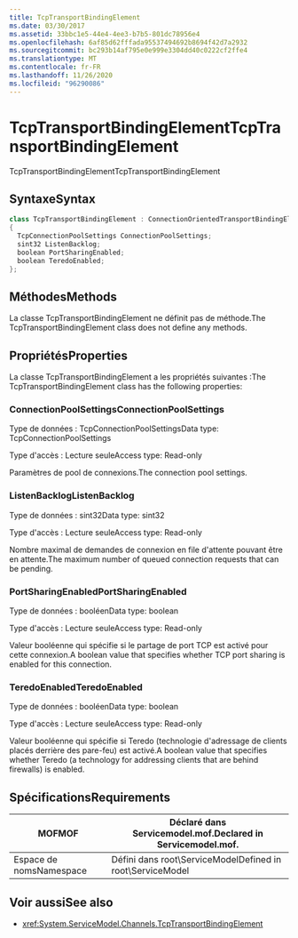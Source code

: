 ```yaml
---
title: TcpTransportBindingElement
ms.date: 03/30/2017
ms.assetid: 33bbc1e5-44e4-4ee3-b7b5-801dc78956e4
ms.openlocfilehash: 6af85d62fffada95537494692b8694f42d7a2932
ms.sourcegitcommit: bc293b14af795e0e999e3304dd40c0222cf2ffe4
ms.translationtype: MT
ms.contentlocale: fr-FR
ms.lasthandoff: 11/26/2020
ms.locfileid: "96290086"
---
```

# <a name="tcptransportbindingelement"></a><span data-ttu-id="d4c2d-102">TcpTransportBindingElement</span><span class="sxs-lookup"><span data-stu-id="d4c2d-102">TcpTransportBindingElement</span></span>

<span data-ttu-id="d4c2d-103">TcpTransportBindingElement</span><span class="sxs-lookup"><span data-stu-id="d4c2d-103">TcpTransportBindingElement</span></span>  
  
## <a name="syntax"></a><span data-ttu-id="d4c2d-104">Syntaxe</span><span class="sxs-lookup"><span data-stu-id="d4c2d-104">Syntax</span></span>  
  
```csharp
class TcpTransportBindingElement : ConnectionOrientedTransportBindingElement  
{  
  TcpConnectionPoolSettings ConnectionPoolSettings;  
  sint32 ListenBacklog;  
  boolean PortSharingEnabled;  
  boolean TeredoEnabled;  
};  
```  
  
## <a name="methods"></a><span data-ttu-id="d4c2d-105">Méthodes</span><span class="sxs-lookup"><span data-stu-id="d4c2d-105">Methods</span></span>  

 <span data-ttu-id="d4c2d-106">La classe TcpTransportBindingElement ne définit pas de méthode.</span><span class="sxs-lookup"><span data-stu-id="d4c2d-106">The TcpTransportBindingElement class does not define any methods.</span></span>  
  
## <a name="properties"></a><span data-ttu-id="d4c2d-107">Propriétés</span><span class="sxs-lookup"><span data-stu-id="d4c2d-107">Properties</span></span>  

 <span data-ttu-id="d4c2d-108">La classe TcpTransportBindingElement a les propriétés suivantes :</span><span class="sxs-lookup"><span data-stu-id="d4c2d-108">The TcpTransportBindingElement class has the following properties:</span></span>  
  
### <a name="connectionpoolsettings"></a><span data-ttu-id="d4c2d-109">ConnectionPoolSettings</span><span class="sxs-lookup"><span data-stu-id="d4c2d-109">ConnectionPoolSettings</span></span>  

 <span data-ttu-id="d4c2d-110">Type de données : TcpConnectionPoolSettings</span><span class="sxs-lookup"><span data-stu-id="d4c2d-110">Data type: TcpConnectionPoolSettings</span></span>  
  
 <span data-ttu-id="d4c2d-111">Type d'accès : Lecture seule</span><span class="sxs-lookup"><span data-stu-id="d4c2d-111">Access type: Read-only</span></span>  
  
 <span data-ttu-id="d4c2d-112">Paramètres de pool de connexions.</span><span class="sxs-lookup"><span data-stu-id="d4c2d-112">The connection pool settings.</span></span>  
  
### <a name="listenbacklog"></a><span data-ttu-id="d4c2d-113">ListenBacklog</span><span class="sxs-lookup"><span data-stu-id="d4c2d-113">ListenBacklog</span></span>  

 <span data-ttu-id="d4c2d-114">Type de données : sint32</span><span class="sxs-lookup"><span data-stu-id="d4c2d-114">Data type: sint32</span></span>  
  
 <span data-ttu-id="d4c2d-115">Type d'accès : Lecture seule</span><span class="sxs-lookup"><span data-stu-id="d4c2d-115">Access type: Read-only</span></span>  
  
 <span data-ttu-id="d4c2d-116">Nombre maximal de demandes de connexion en file d'attente pouvant être en attente.</span><span class="sxs-lookup"><span data-stu-id="d4c2d-116">The maximum number of queued connection requests that can be pending.</span></span>  
  
### <a name="portsharingenabled"></a><span data-ttu-id="d4c2d-117">PortSharingEnabled</span><span class="sxs-lookup"><span data-stu-id="d4c2d-117">PortSharingEnabled</span></span>  

 <span data-ttu-id="d4c2d-118">Type de données : booléen</span><span class="sxs-lookup"><span data-stu-id="d4c2d-118">Data type: boolean</span></span>  
  
 <span data-ttu-id="d4c2d-119">Type d'accès : Lecture seule</span><span class="sxs-lookup"><span data-stu-id="d4c2d-119">Access type: Read-only</span></span>  
  
 <span data-ttu-id="d4c2d-120">Valeur booléenne qui spécifie si le partage de port TCP est activé pour cette connexion.</span><span class="sxs-lookup"><span data-stu-id="d4c2d-120">A boolean value that specifies whether TCP port sharing is enabled for this connection.</span></span>  
  
### <a name="teredoenabled"></a><span data-ttu-id="d4c2d-121">TeredoEnabled</span><span class="sxs-lookup"><span data-stu-id="d4c2d-121">TeredoEnabled</span></span>  

 <span data-ttu-id="d4c2d-122">Type de données : booléen</span><span class="sxs-lookup"><span data-stu-id="d4c2d-122">Data type: boolean</span></span>  
  
 <span data-ttu-id="d4c2d-123">Type d'accès : Lecture seule</span><span class="sxs-lookup"><span data-stu-id="d4c2d-123">Access type: Read-only</span></span>  
  
 <span data-ttu-id="d4c2d-124">Valeur booléenne qui spécifie si Teredo (technologie d'adressage de clients placés derrière des pare-feu) est activé.</span><span class="sxs-lookup"><span data-stu-id="d4c2d-124">A boolean value that specifies whether Teredo (a technology for addressing clients that are behind firewalls) is enabled.</span></span>  
  
## <a name="requirements"></a><span data-ttu-id="d4c2d-125">Spécifications</span><span class="sxs-lookup"><span data-stu-id="d4c2d-125">Requirements</span></span>  
  
|<span data-ttu-id="d4c2d-126">MOF</span><span class="sxs-lookup"><span data-stu-id="d4c2d-126">MOF</span></span>|<span data-ttu-id="d4c2d-127">Déclaré dans Servicemodel.mof.</span><span class="sxs-lookup"><span data-stu-id="d4c2d-127">Declared in Servicemodel.mof.</span></span>|  
|---------|-----------------------------------|  
|<span data-ttu-id="d4c2d-128">Espace de noms</span><span class="sxs-lookup"><span data-stu-id="d4c2d-128">Namespace</span></span>|<span data-ttu-id="d4c2d-129">Défini dans root\ServiceModel</span><span class="sxs-lookup"><span data-stu-id="d4c2d-129">Defined in root\ServiceModel</span></span>|  
  
## <a name="see-also"></a><span data-ttu-id="d4c2d-130">Voir aussi</span><span class="sxs-lookup"><span data-stu-id="d4c2d-130">See also</span></span>

- <xref:System.ServiceModel.Channels.TcpTransportBindingElement>
